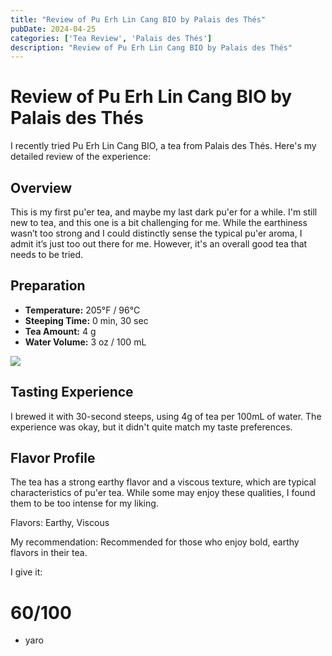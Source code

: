 ```yaml
---
title: "Review of Pu Erh Lin Cang BIO by Palais des Thés"
pubDate: 2024-04-25
categories: ['Tea Review', 'Palais des Thés']
description: "Review of Pu Erh Lin Cang BIO by Palais des Thés"
---
```


# Review of Pu Erh Lin Cang BIO by Palais des Thés

I recently tried Pu Erh Lin Cang BIO, a tea from Palais des Thés. Here's my detailed review of the experience:

## Overview

This is my first pu'er tea, and maybe my last dark pu'er for a while. I'm still new to tea, and this one is a bit challenging for me. While the earthiness wasn’t too strong and I could distinctly sense the typical pu'er aroma, I admit it’s just too out there for me. However, it's an overall good tea that needs to be tried.

## Preparation

- **Temperature:** 205°F / 96°C
- **Steeping Time:** 0 min, 30 sec
- **Tea Amount:** 4 g
- **Water Volume:** 3 oz / 100 mL

![](https://0db7181a.flyingcdn.com/wp-content/uploads/2023/01/1878_Puerh_Bio-PhotoRoom.png-PhotoRoom.png)

## Tasting Experience

I brewed it with 30-second steeps, using 4g of tea per 100mL of water. The experience was okay, but it didn't quite match my taste preferences.

## Flavor Profile

The tea has a strong earthy flavor and a viscous texture, which are typical characteristics of pu'er tea. While some may enjoy these qualities, I found them to be too intense for my liking.

Flavors: Earthy, Viscous

My recommendation: Recommended for those who enjoy bold, earthy flavors in their tea.

I give it:
# 60/100

- yaro